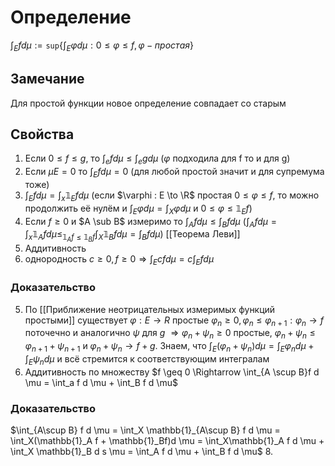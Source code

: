 # Определение
$\int_E f d \mu := \texttt{sup}\{\int_E \varphi d \mu : 0 \leq \varphi \leq f, \varphi-простая\}$
## Замечание 
Для простой функции новое определение совпадает со старым
## Свойства
1. Если $0 \leq f \leq g$, то $\int_e f d \mu \leq \int_e g d \mu$ ($\varphi$ подходила для f то и для g)
2. Если $\mu E = 0$ то $\int_E f d \mu = 0$ (для любой простой значит и для супремума тоже)
3. $\int_E f d \mu = \int_x \mathbb{1}_E f d \mu$ (если $\varphi : E \to \R$ простая $0 \leq \varphi \leq f$, то можно продолжить её нулём и $\int_E \varphi d \mu = \int_X \varphi d \mu$ и $0 \leq \varphi \leq \mathbb{1}_Ef$)
4. Если $f \geq 0$ и $A \sub B$ измеримо то $\int_A f d \mu \leq \int_B f d \mu$ ($\int_A f d \mu = \int_x \mathbb{1}_A f d \mu \leq_{\mathbb{1}_Af \leq \mathbb{1}_Bf} \int_X \mathbb{1}_Bf d \mu = \int_B f d \mu$)
[[Теорема Леви]]
5. Аддитивность
6. однородность $c \geq 0, f \geq 0 \Rightarrow \int_E c f d \mu = c \int_E f d \mu$ 
### Доказательство
5. По [[Приближение неотрицательных измеримых функций простыми]]  существует $\varphi:E \to R$ простые $\varphi_n \geq 0, \varphi_n \leq \varphi_{n+1}: \varphi_n \to f$ поточечно и аналогично $\psi$ для $g$ $\Rightarrow \varphi_n + \psi_n \geq 0$ простые, $\varphi_n + \psi_n \leq \varphi_{n+1}+\psi_{n+1}$ и $\varphi_n + \psi_n \to f + g$. Знаем, что $\int_E(\varphi_n + \psi_n)d\mu = \int_E\varphi_n d \mu + \int_E \psi_n d \mu$ и всё стремится к соответствующим интегралам
7.  Аддитивность по множеству $f \geq 0 \Rightarrow \int_{A \scup B}f d \mu = \int_a f d \mu + \int_B f d \mu$
### Доказательство
$\int_{A\scup B} f d \mu = \int_X \mathbb{1}_{A\scup B} f d \mu = \int_X(\mathbb{1}_A f + \mathbb{1}_Bf)d \mu = \int_X\mathbb{1}_A f d \mu + \int_X \mathbb{1}_B d s \mu = \int_A f d \mu + \int_B f d \mu$
8. 